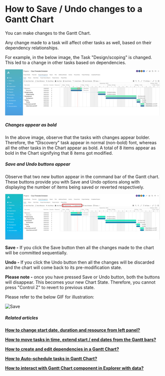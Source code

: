 # How to Save / Undo changes to a Gantt Chart

You can make changes to the Gantt Chart.

Any change made to a task will affect other tasks as well, based on their dependency relationships.

For example, in the below image, the Task "Design/scoping" is changed. This led to a change in other tasks based on dependencies.

 ![5.png](./downloaded_image_1705285704779.png)

##### **Changes appear as bold**

In the above image, observe that the tasks with changes appear bolder. Therefore, the "Discovery" task appear in normal (non-bold) font, whereas all the other tasks in the Chart appear as bold. A total of 8 items appear as bold in the Chart signifying that 8 items got modified.

##### **Save and Undo buttons appear**

Observe that two new button appear in the command bar of the Gantt chart. These buttons provide you with Save and Undo options along with displaying the number of items being saved or reverted respectively.

![Save gantt.png](./downloaded_image_1705285705806.png)

**Save -** If you click the Save button then all the changes made to the chart will be committed sequentially.

**Undo -** If you click the Undo button then all the changes will be discarded and the chart will come back to its pre-modification state.

**Please note -** once you have pressed Save or Undo button, both the buttons will disappear. This becomes your new Chart State. Therefore, you cannot press "Control Z" to revert to previous state.

Please refer to the below GIF for illustration:

![Save](4hMR4nt772dzioTc-save-480p-230912.gif)

##### **Related articles**

**[How to change start date, duration and resource from left panel?](https://docs.rapidplatform.com/books/experiences-oxn/page/how-to-change-start-date-duration-and-resource-from-left-panel "How to change start date, duration and resource from left panel?")**

**[How to move tasks in time, extend start / end dates from the Gantt bars?](https://docs.rapidplatform.com/books/experiences-oxn/page/how-to-move-tasks-in-time-extend-start-end-dates-from-the-gantt-bars "How to move tasks in time, extend start / end dates from the Gantt bars?")**

[**How to create and edit dependencies in a Gantt Chart?**](https://docs.rapidplatform.com/books/experiences-oxn/page/how-to-create-and-edit-dependencies-in-a-gantt-chart "How to create and edit dependencies in a Gantt Chart?")

**[How to Auto-schedule tasks in Gantt Chart?](https://docs.rapidplatform.com/books/experiences-oxn/page/how-to-auto-schedule-tasks-in-gantt-chart "How to Auto-schedule tasks in Gantt Chart?")**

**[How to interact with Gantt Chart component in Explorer with data?](https://docs.rapidplatform.com/books/experiences-oxn/page/how-to-interact-with-a-gantt-chart "How to interact with a Gantt Chart?")**